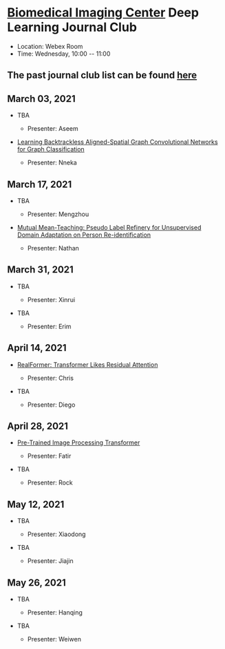 
# [Biomedical Imaging Center](http://biotech.rpi.edu/centers/bic) Deep Learning Journal Club

* Location: Webex Room
* Time: Wednesday, 10:00 -- 11:00

## The past journal club list can be found [here](past_list.md)

## March 03, 2021
* TBA
	* Presenter: Aseem

* [Learning Backtrackless Aligned-Spatial Graph Convolutional Networks for Graph Classification](https://ieeexplore.ieee.org/document/9147059)
	* Presenter: Nneka

## March 17, 2021
* TBA
	* Presenter: Mengzhou

* [Mutual Mean-Teaching: Pseudo Label Refinery for Unsupervised Domain Adaptation on Person Re-identification](https://openreview.net/pdf?id=rJlnOhVYPS)
	* Presenter: Nathan

## March 31, 2021
* TBA
	* Presenter: Xinrui

* TBA
	* Presenter: Erim

## April 14, 2021
* [RealFormer: Transformer Likes Residual Attention](https://arxiv.org/abs/2012.11747)
	* Presenter: Chris

* TBA
	* Presenter: Diego

## April 28, 2021
* [Pre-Trained Image Processing Transformer](https://arxiv.org/abs/2012.00364)
	* Presenter: Fatir

* TBA
	* Presenter: Rock

## May 12, 2021
* TBA
	* Presenter: Xiaodong

* TBA
	* Presenter: Jiajin

## May 26, 2021
* TBA
	* Presenter: Hanqing

* TBA
	* Presenter: Weiwen
